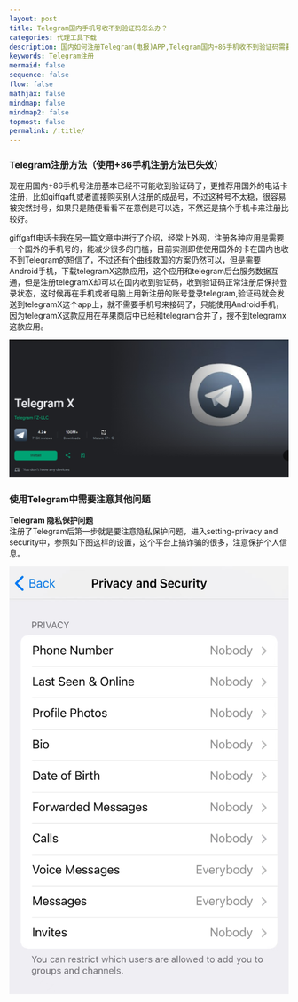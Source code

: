 ```yaml
---
layout: post
title: Telegram国内手机号收不到验证码怎么办？
categories: 代理工具下载
description: 国内如何注册Telegram(电报)APP,Telegram国内+86手机收不到验证码需要如何设置才能收到验证码，现在用+86手机号注册基本已经不可能收到验证码了，更推荐用国外的电话卡注册，比如giffgaff,或者直接购买别人注册的成品号，不过这种号不太稳，很容易被突然封号，如果只是随便看看不在意倒是可以选，不然还是搞个手机卡来注册比较好
keywords: Telegram注册
mermaid: false
sequence: false
flow: false
mathjax: false
mindmap: false
mindmap2: false
topmost: false
permalink: /:title/
---
```

### Telegram注册方法（使用+86手机注册方法已失效）

现在用国内+86手机号注册基本已经不可能收到验证码了，更推荐用国外的电话卡注册，比如giffgaff,或者直接购买别人注册的成品号，不过这种号不太稳，很容易被突然封号，如果只是随便看看不在意倒是可以选，不然还是搞个手机卡来注册比较好。

giffgaff电话卡我在另一篇文章中进行了介绍，经常上外网，注册各种应用是需要一个国外的手机号的，能减少很多的门槛，目前实测即使使用国外的卡在国内也收不到Telegram的短信了，不过还有个曲线救国的方案仍然可以，但是需要Android手机，下载telegramX这款应用，这个应用和telegram后台服务数据互通，但是注册telegramX却可以在国内收到验证码，收到验证码正常注册后保持登录状态，这时候再在手机或者电脑上用新注册的账号登录telegram,验证码就会发送到telegramX这个app上，就不需要手机号来接码了，只能使用Android手机，因为telegramX这款应用在苹果商店中已经和telegram合并了，搜不到telegramx这款应用。

![telegramx](/images/posts/telegramx/telegramx.png)

### 使用Telegram中需要注意其他问题


**Telegram 隐私保护问题**  
注册了Telegram后第一步就是要注意隐私保护问题，进入setting-privacy and security中，参照如下图这样的设置，这个平台上搞诈骗的很多，注意保护个人信息。

![setting](/images/posts/telegramx/privacy.jpg)
